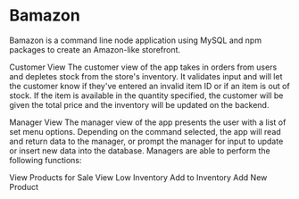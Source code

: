 # Bamazon
Bamazon is a command line node application using MySQL and npm packages to create an Amazon-like storefront.

Customer View
The customer view of the app takes in orders from users and depletes stock from the store's inventory. It validates input and will let the customer know if they've entered an invalid item ID or if an item is out of stock. If the item is available in the quantity specified, the customer will be given the total price and the inventory will be updated on the backend.

Manager View
The manager view of the app presents the user with a list of set menu options. Depending on the command selected, the app will read and return data to the manager, or prompt the manager for input to update or insert new data into the database. Managers are able to perform the following functions:

View Products for Sale
View Low Inventory
Add to Inventory
Add New Product